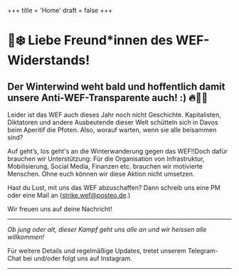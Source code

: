 +++
title = 'Home'
draft = false
+++

# 🚀❄️ Liebe Freund*innen des WEF-Widerstands!
## Der Winterwind weht bald und hoffentlich damit unsere Anti-WEF-Transparente auch! :) 🔥🧡💜

Leider ist das WEF auch dieses Jahr noch nicht Geschichte. Kapitalisten, Diktatoren und andere Ausbeutende dieser Welt schütteln sich in Davos beim Aperitif die Pfoten. Also, worauf warten, wenn sie alle beisammen sind?

Auf geht’s, los geht's an die  Winterwanderung gegen das WEF!!Doch dafür brauchen wir Unterstützung: Für die Organisation von Infrastruktur, Mobilisierung, Social Media, Finanzen etc. brauchen wir motivierte Menschen. Ohne euch können wir diese Aktion nicht umsetzen.

Hast du Lust, mit uns das WEF abzuschaffen? Dann schreib uns eine PM oder eine Mail an (strike.wef@posteo.de.)

Wir freuen uns auf deine Nachricht!

---

*Ob jung oder alt, dieser Kampf geht uns alle an und wir heissen alle willkommen!*

Für weitere Details und regelmäßige Updates, tretet unserem Telegram-Chat bei und/oder folgt uns auf Instagram.

---

